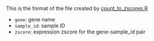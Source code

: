This is the format of the file created by [count_to_zscores.R](./expression_outlier_analysis/count_to_zscores.R)
* `gene`: gene name
* `sample_id`: sample ID
* `zscore`: expression zscore for the gene-sample_id pair
